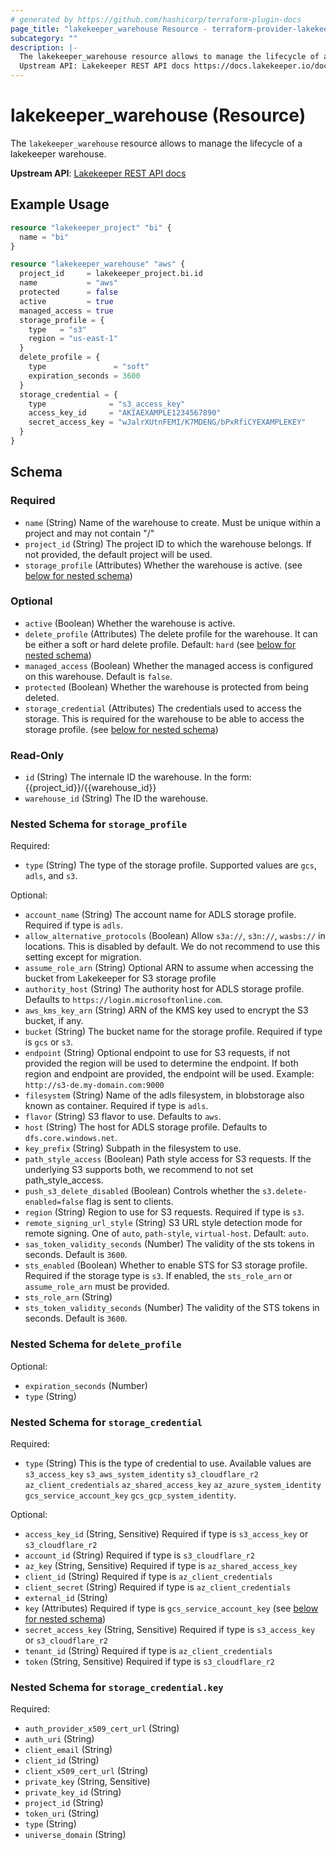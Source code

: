 ```yaml
---
# generated by https://github.com/hashicorp/terraform-plugin-docs
page_title: "lakekeeper_warehouse Resource - terraform-provider-lakekeeper"
subcategory: ""
description: |-
  The lakekeeper_warehouse resource allows to manage the lifecycle of a lakekeeper warehouse.
  Upstream API: Lakekeeper REST API docs https://docs.lakekeeper.io/docs/nightly/api/management/#tag/warehouse
---
```


# lakekeeper_warehouse (Resource)

The `lakekeeper_warehouse` resource allows to manage the lifecycle of a lakekeeper warehouse.

**Upstream API**: [Lakekeeper REST API docs](https://docs.lakekeeper.io/docs/nightly/api/management/#tag/warehouse)

## Example Usage

```terraform
resource "lakekeeper_project" "bi" {
  name = "bi"
}

resource "lakekeeper_warehouse" "aws" {
  project_id     = lakekeeper_project.bi.id
  name           = "aws"
  protected      = false
  active         = true
  managed_access = true
  storage_profile = {
    type   = "s3"
    region = "us-east-1"
  }
  delete_profile = {
    type               = "soft"
    expiration_seconds = 3600
  }
  storage_credential = {
    type              = "s3_access_key"
    access_key_id     = "AKIAEXAMPLE1234567890"
    secret_access_key = "wJalrXUtnFEMI/K7MDENG/bPxRfiCYEXAMPLEKEY"
  }
}
```

<!-- schema generated by tfplugindocs -->
## Schema

### Required

- `name` (String) Name of the warehouse to create. Must be unique within a project and may not contain "/"
- `project_id` (String) The project ID to which the warehouse belongs. If not provided, the default project will be used.
- `storage_profile` (Attributes) Whether the warehouse is active. (see [below for nested schema](#nestedatt--storage_profile))

### Optional

- `active` (Boolean) Whether the warehouse is active.
- `delete_profile` (Attributes) The delete profile for the warehouse. It can be either a soft or hard delete profile. Default: `hard` (see [below for nested schema](#nestedatt--delete_profile))
- `managed_access` (Boolean) Whether the managed access is configured on this warehouse. Default is `false`.
- `protected` (Boolean) Whether the warehouse is protected from being deleted.
- `storage_credential` (Attributes) The credentials used to access the storage. This is required for the warehouse to be able to access the storage profile. (see [below for nested schema](#nestedatt--storage_credential))

### Read-Only

- `id` (String) The internale ID the warehouse. In the form: {{project_id}}/{{warehouse_id}}
- `warehouse_id` (String) The ID the warehouse.

<a id="nestedatt--storage_profile"></a>
### Nested Schema for `storage_profile`

Required:

- `type` (String) The type of the storage profile. Supported values are `gcs`, `adls`, and `s3`.

Optional:

- `account_name` (String) The account name for ADLS storage profile. Required if type is `adls`.
- `allow_alternative_protocols` (Boolean) Allow `s3a://`, `s3n://`, `wasbs://` in locations. This is disabled by default. We do not recommend to use this setting except for migration.
- `assume_role_arn` (String) Optional ARN to assume when accessing the bucket from Lakekeeper for S3 storage profile
- `authority_host` (String) The authority host for ADLS storage profile. Defaults to `https://login.microsoftonline.com`.
- `aws_kms_key_arn` (String) ARN of the KMS key used to encrypt the S3 bucket, if any.
- `bucket` (String) The bucket name for the storage profile. Required if type is `gcs` or `s3`.
- `endpoint` (String) Optional endpoint to use for S3 requests, if not provided the region will be used to determine the endpoint. If both region and endpoint are provided, the endpoint will be used. Example: `http://s3-de.my-domain.com:9000`
- `filesystem` (String) Name of the adls filesystem, in blobstorage also known as container. Required if type is `adls`.
- `flavor` (String) S3 flavor to use. Defaults to `aws`.
- `host` (String) The host for ADLS storage profile. Defaults to `dfs.core.windows.net`.
- `key_prefix` (String) Subpath in the filesystem to use.
- `path_style_access` (Boolean) Path style access for S3 requests. If the underlying S3 supports both, we recommend to not set path_style_access.
- `push_s3_delete_disabled` (Boolean) Controls whether the `s3.delete-enabled=false` flag is sent to clients.
- `region` (String) Region to use for S3 requests. Required if type is `s3`.
- `remote_signing_url_style` (String) S3 URL style detection mode for remote signing. One of `auto`, `path-style`, `virtual-host`. Default: `auto`.
- `sas_token_validity_seconds` (Number) The validity of the sts tokens in seconds. Default is `3600`.
- `sts_enabled` (Boolean) Whether to enable STS for S3 storage profile. Required if the storage type is `s3`. If enabled, the `sts_role_arn` or `assume_role_arn` must be provided.
- `sts_role_arn` (String)
- `sts_token_validity_seconds` (Number) The validity of the STS tokens in seconds. Default is `3600`.


<a id="nestedatt--delete_profile"></a>
### Nested Schema for `delete_profile`

Optional:

- `expiration_seconds` (Number)
- `type` (String)


<a id="nestedatt--storage_credential"></a>
### Nested Schema for `storage_credential`

Required:

- `type` (String) This is the type of credential to use. Available values are `s3_access_key` `s3_aws_system_identity` `s3_cloudflare_r2` `az_client_credentials` `az_shared_access_key` `az_azure_system_identity` `gcs_service_account_key` `gcs_gcp_system_identity`.

Optional:

- `access_key_id` (String, Sensitive) Required if type is `s3_access_key` or `s3_cloudflare_r2`
- `account_id` (String) Required if type is `s3_cloudflare_r2`
- `az_key` (String, Sensitive) Required if type is `az_shared_access_key`
- `client_id` (String) Required if type is `az_client_credentials`
- `client_secret` (String) Required if type is `az_client_credentials`
- `external_id` (String)
- `key` (Attributes) Required if type is `gcs_service_account_key` (see [below for nested schema](#nestedatt--storage_credential--key))
- `secret_access_key` (String, Sensitive) Required if type is `s3_access_key` or `s3_cloudflare_r2`
- `tenant_id` (String) Required if type is `az_client_credentials`
- `token` (String, Sensitive) Required if type is `s3_cloudflare_r2`

<a id="nestedatt--storage_credential--key"></a>
### Nested Schema for `storage_credential.key`

Required:

- `auth_provider_x509_cert_url` (String)
- `auth_uri` (String)
- `client_email` (String)
- `client_id` (String)
- `client_x509_cert_url` (String)
- `private_key` (String, Sensitive)
- `private_key_id` (String)
- `project_id` (String)
- `token_uri` (String)
- `type` (String)
- `universe_domain` (String)
